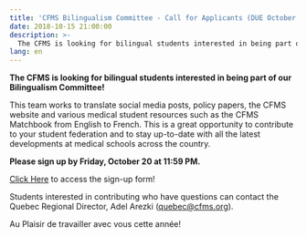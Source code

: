 ```yaml
---
title: 'CFMS Bilingualism Committee - Call for Applicants (DUE October 26th)'
date: 2018-10-15 21:00:00
description: >-
  The CFMS is looking for bilingual students interested in being part of our Bilingualism Committee!
lang: en
---
```


**The CFMS is looking for bilingual students interested in being part of our Bilingualism Committee!**

This team works to translate social media posts, policy papers, the CFMS website and various medical student resources such as the CFMS Matchbook from English to French. This is a great opportunity to contribute to your student federation and to stay up-to-date with all the latest developments at medical schools across the country.

**Please sign up by Friday, October 20 at 11:59 PM.**

[Click Here](https://docs.google.com/forms/d/e/1FAIpQLSeWo5Hm9zEkt-OtwISsRRn40wmOy026KHzvltLNXmfekW-A7w/viewform?usp=sf_link) to access the sign-up form!

Students interested in contributing who have questions can contact the Quebec Regional Director, Adel Arezki ([quebec@cfms.org](mailto:quebec@cfms.org)).

Au Plaisir de travailler avec vous cette année!
